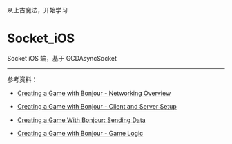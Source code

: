 从上古魔法，开始学习

# Socket_iOS
Socket iOS 端，基于 GCDAsyncSocket




<hr>


参考资料：


* [Creating a Game with Bonjour - Networking Overview](https://code.tutsplus.com/tutorials/creating-a-game-with-bonjour-networking-overview--mobile-16163?_ga=2.42884845.955056564.1586585714-399465906.1583664348)

* [Creating a Game with Bonjour - Client and Server Setup](https://code.tutsplus.com/tutorials/creating-a-game-with-bonjour-client-and-server-setup--mobile-16233?_ga=2.42884845.955056564.1586585714-399465906.1583664348)

* [Creating a Game With Bonjour: Sending Data](https://code.tutsplus.com/tutorials/creating-a-game-with-bonjour-sending-data--mobile-16437?_ga=2.42884845.955056564.1586585714-399465906.1583664348)


* [Creating a Game with Bonjour - Game Logic](https://code.tutsplus.com/tutorials/creating-a-game-with-bonjour-game-logic--mobile-16630?_ga=2.42884845.955056564.1586585714-399465906.1583664348)

